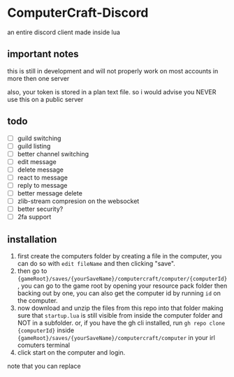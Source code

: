 # ComputerCraft-Discord
an entire discord client made inside lua

## important notes
this is still in development and will not properly work on most accounts in more then one server

also, your token is stored in a plan text file. so i would advise you NEVER use this on a public server

## todo
- [ ] guild switching
- [ ] guild listing
- [ ] better channel switching
- [ ] edit message
- [ ] delete message
- [ ] react to message
- [ ] reply to message
- [ ] better message delete
- [ ] zlib-stream compresion on the websocket
- [ ] better security?
- [ ] 2fa support

## installation
1. first create the computers folder by creating a file in the computer, you can do so with `edit fileName` and then clicking "save".
2. then go to `{gameRoot}/saves/{yourSaveName}/computercraft/computer/{computerId}`, you can go to the game root by opening your resource pack folder then backing out by one, you can also get the computer id by running `id` on the computer.
3. now download and unzip the files from this repo into that folder making sure that `startup.lua` is still visible from inside the computer folder and NOT in a subfolder. or, if you have the gh cli installed, run `gh repo clone {computerId}` inside `{gameRoot}/saves/{yourSaveName}/computercraft/computer` in your irl comuters terminal
4. click start on the computer and login.

note that you can replace 